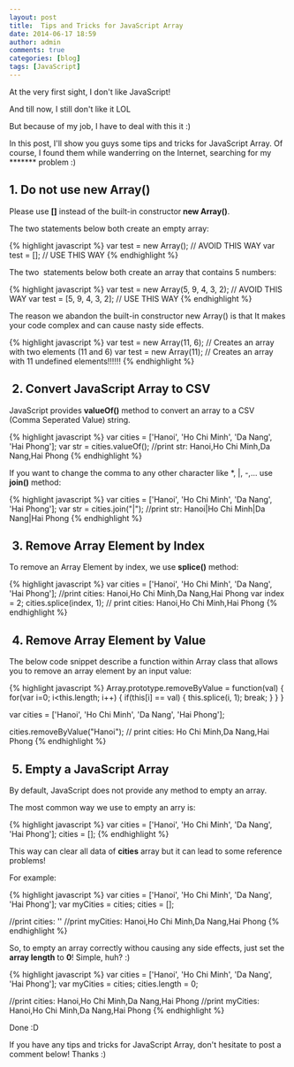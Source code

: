 ```yaml
---
layout: post
title:  Tips and Tricks for JavaScript Array
date: 2014-06-17 18:59
author: admin
comments: true
categories: [blog]
tags: [JavaScript]
---
```


At the very first sight, I don't like JavaScript!

And till now, I still don't like it LOL

But because of my job, I have to deal with this it :)

In this post, I'll show you guys some tips and tricks for JavaScript Array. Of course, I found them while wanderring on the Internet, searching for my ******* problem :)

<!--more-->
<h2>1. Do not use new Array()</h2>
Please use <strong>[]</strong> instead of the built-in constructor<strong> new Array()</strong>.

The two statements below both create an empty array:

{% highlight javascript %}
var test = new Array(); // AVOID THIS WAY
var test = []; // USE THIS WAY
{% endhighlight %}

The two  statements below both create an array that contains 5 numbers:

{% highlight javascript %}
var test = new Array(5, 9, 4, 3, 2); // AVOID THIS WAY
var test = [5, 9, 4, 3, 2]; // USE THIS WAY
{% endhighlight %}

The reason we abandon the built-in constructor new Array() is that It makes your code complex and can cause nasty side effects.

{% highlight javascript %}
var test = new Array(11, 6);    // Creates an array with two elements (11 and 6)
var test = new Array(11);	// Creates an array with 11 undefined elements!!!!!!
{% endhighlight %}

<h2> 2. Convert JavaScript Array to CSV</h2>
JavaScript provides <strong>valueOf()</strong> method to convert an array to a CSV (Comma Seperated Value) string.

{% highlight javascript %}
var cities = ['Hanoi', 'Ho Chi Minh', 'Da Nang', 'Hai Phong'];
var str = cities.valueOf();
//print str: Hanoi,Ho Chi Minh,Da Nang,Hai Phong
{% endhighlight %}

If you want to change the comma to any other character like *, |, -,... use <strong>join()</strong> method:

{% highlight javascript %}
var cities = ['Hanoi', 'Ho Chi Minh', 'Da Nang', 'Hai Phong'];
var str = cities.join(&quot;|&quot;);
//print str: Hanoi|Ho Chi Minh|Da Nang|Hai Phong
{% endhighlight %}

<h2> 3. Remove Array Element by Index</h2>
To remove an Array Element by index, we use <strong>splice()</strong> method:

{% highlight javascript %}
var cities = ['Hanoi', 'Ho Chi Minh', 'Da Nang', 'Hai Phong'];
//print cities: Hanoi,Ho Chi Minh,Da Nang,Hai Phong
var index = 2;
cities.splice(index, 1);
// print cities: Hanoi,Ho Chi Minh,Hai Phong
{% endhighlight %}

<h2> 4. Remove Array Element by Value</h2>
The below code snippet describe a function within Array class that allows you to remove an array element by an input value:

{% highlight javascript %}
Array.prototype.removeByValue = function(val) {
    for(var i=0; i&lt;this.length; i++) {
        if(this[i] == val) {
            this.splice(i, 1);
            break;
        }
    }
}

var cities = ['Hanoi', 'Ho Chi Minh', 'Da Nang', 'Hai Phong'];

cities.removeByValue(&quot;Hanoi&quot;);
// print cities: Ho Chi Minh,Da Nang,Hai Phong
{% endhighlight %}

<h2> 5. Empty a JavaScript Array</h2>
By default, JavaScript does not provide any method to empty an array.

The most common way we use to empty an arry is:

{% highlight javascript %}
var cities = ['Hanoi', 'Ho Chi Minh', 'Da Nang', 'Hai Phong'];
cities = [];
{% endhighlight %}

This way can clear all data of <strong>cities</strong> array but it can lead to some reference problems!

For example:

{% highlight javascript %}
var cities = ['Hanoi', 'Ho Chi Minh', 'Da Nang', 'Hai Phong'];
var myCities = cities;
cities = [];

//print cities: ''
//print myCities: Hanoi,Ho Chi Minh,Da Nang,Hai Phong
{% endhighlight %}

So, to empty an array correctly withou causing any side effects, just set the<strong> array length</strong> to <strong>0</strong>! Simple, huh? :)

{% highlight javascript %}
var cities = ['Hanoi', 'Ho Chi Minh', 'Da Nang', 'Hai Phong'];
var myCities = cities;
cities.length = 0;

//print cities: Hanoi,Ho Chi Minh,Da Nang,Hai Phong
//print myCities: Hanoi,Ho Chi Minh,Da Nang,Hai Phong
{% endhighlight %}

Done :D

If you have any tips and tricks for JavaScript Array, don't hesitate to post a comment below! Thanks :)
